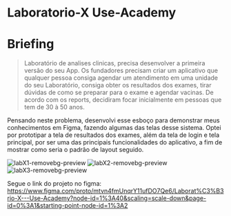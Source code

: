 # Laboratorio-X Use-Academy

# Briefing
> Laboratório de analises clinicas, precisa desenvolver a primeira versão do seu App. Os fundadores precisam criar um aplicativo que qualquer pessoa consiga agendar um atendimento em uma unidade do seu Laboratório, consiga obter os resultados dos exames, tirar dúvidas de como se preparar para o exame e agendar vacinas. De acordo com os reports, decidiram focar inicialmente em pessoas que tem de 30 à 50 anos.

Pensando neste problema, desenvolvi esse esboço para demonstrar meus conhecimentos em Figma, fazendo algumas das telas desse sistema. Optei por prototipar a tela de resultados dos exames, além da tela de login e tela principal, por ser uma das principais funcionalidades do aplicativo, a fim de mostrar como seria o padrão de layout seguido.


![labX1-removebg-preview](https://user-images.githubusercontent.com/103080632/161873247-9087100e-5527-4514-9c46-6143ef729620.png)
![labX2-removebg-preview](https://user-images.githubusercontent.com/103080632/161873250-de01f4e5-b114-41ef-8bd5-039c70657177.png)
![labX3-removebg-preview](https://user-images.githubusercontent.com/103080632/161873254-1997aced-6ecb-420f-b055-bb10f7fdb8ed.png)


Segue o link do projeto no figma: https://www.figma.com/proto/mtvn4fmUnqrY11ufDO7Qe6/Laborat%C3%B3rio-X---Use-Academy?node-id=1%3A40&scaling=scale-down&page-id=0%3A1&starting-point-node-id=1%3A2
